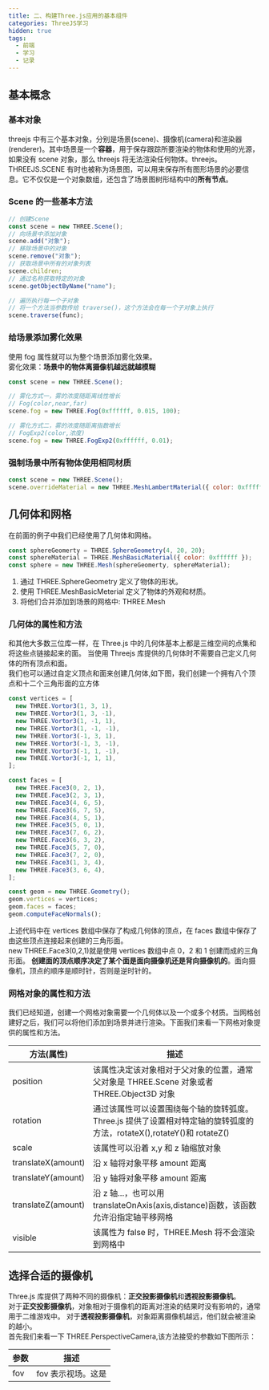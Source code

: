 ```yaml
---
title: 二、构建Three.js应用的基本组件
categories: ThreeJS学习
hidden: true
tags:
  - 前端
  - 学习
  - 记录
---
```


## 基本概念

### 基本对象

threejs 中有三个基本对象，分别是场景(scene)、摄像机(camera)和渲染器(renderer)。其中场景是一个**容器**，用于保存跟踪所要渲染的物体和使用的光源，如果没有 scene 对象，那么 threejs 将无法渲染任何物体。threejs。  
THREEJS.SCENE 有时也被称为场景图，可以用来保存所有图形场景的必要信息。它不仅仅是一个对象数组，还包含了场景图树形结构中的**所有节点**。

### Scene 的一些基本方法

```js
// 创建Scene
const scene = new THREE.Scene();
// 向场景中添加对象
scene.add("对象");
// 移除场景中的对象
scene.remove("对象");
// 获取场景中所有的对象列表
scene.children;
// 通过名称获取特定的对象
scene.getObjectByName("name");

// 遍历执行每一个子对象
// 将一个方法当参数传给 traverse()，这个方法会在每一个子对象上执行
scene.traverse(func);
```

### 给场景添加雾化效果

使用 fog 属性就可以为整个场景添加雾化效果。  
雾化效果：**场景中的物体离摄像机越远就越模糊**

```js
const scene = new THREE.Scene();

// 雾化方式一，雾的浓度随距离线性增长
// Fog(color,near,far)
scene.fog = new THREE.Fog(0xffffff, 0.015, 100);

// 雾化方式二，雾的浓度随距离指数增长
// FogExp2(color,浓度)
scene.fog = new THREE.FogExp2(0xffffff, 0.01);
```

### 强制场景中所有物体使用相同材质

```js
const scene = new THREE.Scene();
scene.overrideMaterial = new THREE.MeshLambertMaterial({ color: 0xfffffff });
```

## 几何体和网格

在前面的例子中我们已经使用了几何体和网格。

```js
const sphereGeomerty = THREE.SphereGeometry(4, 20, 20);
const sphereMaterial = THREE.MeshBasicMaterial({ color: 0xffffff });
const sphere = new THREE.Mesh(sphereGeomerty, sphereMaterial);
```

1. 通过 THREE.SphereGeometry 定义了物体的形状。
2. 使用 THREE.MeshBasicMeterial 定义了物体的外观和材质。
3. 将他们合并添加到场景的网格中: THREE.Mesh

### 几何体的属性和方法

和其他大多数三位库一样，在 Three.js 中的几何体基本上都是三维空间的点集和将这些点链接起来的面。
当使用 Threejs 库提供的几何体时不需要自己定义几何体的所有顶点和面。  
我们也可以通过自定义顶点和面来创建几何体,如下图，我们创建一个拥有八个顶点和十二个三角形面的立方体

```js
const vertices = [
  new THREE.Vortor3(1, 3, 1),
  new THREE.Vortor3(1, 3, -1),
  new THREE.Vortor3(1, -1, 1),
  new THREE.Vortor3(1, -1, -1),
  new THREE.Vortor3(-1, 3, 1),
  new THREE.Vortor3(-1, 3, -1),
  new THREE.Vortor3(-1, 1, -1),
  new THREE.Vortor3(-1, 1, 1),
];

const faces = [
  new THREE.Face3(0, 2, 1),
  new THREE.Face3(2, 3, 1),
  new THREE.Face3(4, 6, 5),
  new THREE.Face3(6, 7, 5),
  new THREE.Face3(4, 5, 1),
  new THREE.Face3(5, 0, 1),
  new THREE.Face3(7, 6, 2),
  new THREE.Face3(6, 3, 2),
  new THREE.Face3(5, 7, 0),
  new THREE.Face3(7, 2, 0),
  new THREE.Face3(1, 3, 4),
  new THREE.Face3(3, 6, 4),
];

const geom = new THREE.Geometry();
geom.vertices = vertices;
geom.faces = faces;
geom.computeFaceNormals();
```

上述代码中在 vertices 数组中保存了构成几何体的顶点，在 faces 数组中保存了由这些顶点连接起来创建的三角形面。  
new THREE.Face3(0,2,1)就是使用 vertices 数组中点 0，2 和 1 创建而成的三角形面。 **创建面的顶点顺序决定了某个面是面向摄像机还是背向摄像机的**。面向摄像机，顶点的顺序是顺时针，否则是逆时针的。

### 网格对象的属性和方法

我们已经知道，创建一个网格对象需要一个几何体以及一个或多个材质。当网格创建好之后，我们可以将他们添加到场景并进行渲染。下面我们来看一下网格对象提供的属性和方法。

| 方法(属性)         | 描述                                                                                                                   |
| ------------------ | ---------------------------------------------------------------------------------------------------------------------- |
| position           | 该属性决定该对象相对于父对象的位置，通常父对象是 THREE.Scene 对象或者 THREE.Object3D 对象                              |
| rotation           | 通过该属性可以设置围绕每个轴的旋转弧度。Three.js 提供了设置相对特定轴的旋转弧度的方法，rotateX(),rotateY()和 rotateZ() |
| scale              | 该属性可以沿着 x,y 和 z 轴缩放对象                                                                                     |
| translateX(amount) | 沿 x 轴将对象平移 amount 距离                                                                                          |
| translateY(amount) | 沿 y 轴将对象平移 amount 距离                                                                                          |
| translateZ(amount) | 沿 z 轴...，也可以用 translateOnAxis(axis,distance)函数，该函数允许沿指定轴平移网格                                    |
| visible            | 该属性为 false 时，THREE.Mesh 将不会渲染到网格中                                                                       |

## 选择合适的摄像机

Three.js 库提供了两种不同的摄像机：**正交投影摄像机**和**透视投影摄像机**。  
对于**正交投影摄像机**，对象相对于摄像机的距离对渲染的结果时没有影响的，通常用于二维游戏中。
对于**透视投影摄像机**，对象距离摄像机越远，他们就会被渲染的越小。  
首先我们来看一下 THREE.PerspectiveCamera,该方法接受的参数如下图所示：

| 参数 | 描述               |
| ---- | ------------------ |
| fov  | fov 表示视场。这是 |
